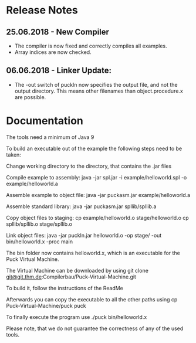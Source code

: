 # Release Notes

## 25.06.2018 - New Compiler
* The compiler is now fixed and correctly compiles all examples.
* Array indices are now checked.

## 06.06.2018 - Linker Update:

* The -out switch of puckln now specifies the output file, and not the output directory.
  This means other filenames than object.procedure.x are possible.

# Documentation

The tools need a minimum of Java 9

To build an executable out of the example the following steps need to be taken:

Change working directory to the directory, that contains the .jar files

Compile example to assembly:
java -jar spl.jar -i example/helloworld.spl -o example/helloworld.a

Assemble example to object file:
java -jar puckasm.jar example/helloworld.a

Assemble standard library:
java -jar puckasm.jar spllib/spllib.a

Copy object files to staging:
cp example/helloworld.o stage/helloworld.o
cp spllib/spllib.o stage/spllib.o

Link object files:
java -jar puckln.jar helloworld.o -op stage/ -out bin/helloworld.x -proc main

The bin folder now contains helloworld.x, which is an executable for the Puck Virtual Machine.


The Virtual Machine can be downloaded by using 
git clone git@git.thm.de:Compilerbau/Puck-Virtual-Machine.git

To build it, follow the instructions of the ReadMe

Afterwards you can copy the executable to all the other paths using 
cp Puck-Virtual-Machine/puck puck

To finally execute the program use
./puck bin/helloworld.x

Please note, that we do not guarantee the correctness of any of the used tools.